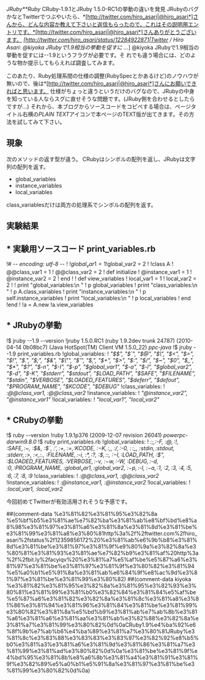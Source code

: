 *JRuby**Ruby* CRuby-1.9.1とJRuby 1.5.0-RC1の挙動の違いを発見
JRubyのバグかなとTwitterでつぶやいたら、*[http://twitter.com/hiro_asari|@hiro_asari*]さんから、どんな内容か教えて下さいと返信もらったので、これはその説明用エントリです。*[http://twitter.com/hiro_asari|@hiro_asari*]さんありがとうございます。
 *[http://twitter.com/hiro_asari/status/12284922871|Twitter / Hiro Asari: @kiyoka JRubyで1.9相当の挙動を促すに ...*]
 @kiyoka JRubyで1.9相当の挙動を促すには--1.9というフラグが必要です。そ
 れでも違う場合には、どのような物か提示してもらえれば調査してみます。

このあたり、Ruby処理系間の仕様の調整(RubySpecとかあるけど)のノウハウが無いので、後は*[http://twitter.com/hiro_asari|@hiro_asari*]さんにお願いできればと思います。
仕様がちょっと違うというだけのバグなので、JRubyの中身を知っている人ならスグに直せそうな問題です。(JRuby側を合わせるとしたらですが...)
それから、本ブログからソースコードをコピペする場合は、ページタイトル右横の*PLAIN TEXT*アイコンで本ページのTEXT版が出てきます。その方法を試してみて下さい。

## 現象
次のメソッドの返す型が違う。
CRubyはシンボルの配列を返し、JRubyは文字列の配列を返す。
- global_variables
- instance_variables
- local_variables

class_variablesだけは両方の処理系でシンボルの配列を返す。

## 実験結果

## * 実験用ソースコード print_variables.rb
!# -*- encoding: utf-8 -*-
!
!$global_var1 = 1
!$global_var2 = 2
!
!class A
!  @@class_var1 = 1
!  @@class_var2 = 2
!  def initialize
!    @instance_var1 = 1
!    @instance_var2 = 2
!  end
!
!  def view_variables
!    local_var1 = 1
!    local_var2 = 2
!
!    print "global_variables:\n  "
!    p global_variables
!    print "class_variables:\n  "
!    p A.class_variables
!    print "instance_variables:\n  "
!    p self.instance_variables
!    print "local_variables:\n  "
!    p local_variables
!  end
!end
!
!a = A.new
!a.view_variables

## * JRubyの挙動
!$ jruby --1.9 --version
!jruby 1.5.0.RC1 (ruby 1.9.2dev trunk 24787) (2010-04-14 0b08bc7) (Java HotSpot(TM) Client VM 1.5.0_22) *ppc-java*
!$ jruby --1.9 print_variables.rb 
!global_variables:
!  *"$$", "$`", "$@", "$\\", "$<", "$=", "$!", "$.", "$;", "$&", "$\"", "$'", "$,", "$+", "$>", "$:", "$/", "$~", "$0", "$_", "$*", "$?", "$-n", "$-I", "$-p", "$global_var1", "$-a", "$-l", "$global_var2", "$-d", "$-K", "$stderr", "$stdout", "$LOAD_PATH", "$SAFE", "$FILENAME", "$stdin", "$VERBOSE", "$LOADED_FEATURES", "$deferr", "$defout", "$PROGRAM_NAME", "$KCODE", "$DEBUG"*
!class_variables:
!  *:@@class_var1, :@@class_var2*
!instance_variables:
!  *"@instance_var2", "@instance_var1"*
!local_variables:
!  *"local_var1", "local_var2"*

## * CRubyの挙動
!$ ruby --version
!ruby 1.9.1p376 (2009-12-07 revision 26041) *powerpc-darwin9.8.0*
!$ ruby print_variables.rb 
!global_variables:
!  *:$;, :$-F, :$@, :$!, :$SAFE, :$~, :$&, :$`, :$', :$+, :$=, :$KCODE, :$-K, :$,, :$/, :$-0, :$\, :$_, :$stdin, :$stdout, :$stderr, :$>, :$<, :$., :$FILENAME, :$-i, :$*, :$?, :$$, :$:, :$-I, :$LOAD_PATH, :$", :$LOADED_FEATURES, :$VERBOSE, :$-v, :$-w, :$-W, :$DEBUG, :$-d, :$0, :$PROGRAM_NAME, :$global_var1, :$global_var2, :$-p, :$-l, :$-a, :$1, :$2, :$3, :$4, :$5, :$6, :$7, :$8, :$9*
!class_variables:
!  *:@@class_var1, :@@class_var2*
!instance_variables:
!  *:@instance_var1, :@instance_var2*
!local_variables:
!  *:local_var1, :local_var2*

今回初めてTwitterが有効活用されそうな予感です。

##(comment-data %e3%81%82%e3%81%95%e3%82%8a %e5%bf%b5%e3%81%ae%e7%82%ba%e3%81%ab%e8%bf%bd%e8%a8%98%e3%81%97%e3%81%a6%e3%81%8a%e3%81%8d%e3%81%be%e3%81%99%e3%81%a8%e3%80%81http%3a%2f%2ftwitter.com%2fhiro_asari%2fstatus%2f12359856172%20%e3%81%ab%e6%9b%b8%e3%81%8d%e3%81%be%e3%81%97%e3%81%9f%e9%80%9a%e3%82%8a%e3%80%81%e3%81%93%e3%81%ae%e7%82%b9%e3%81%af%20http%3a%2f%2fbit.ly%2facyiqv%20%e3%81%a7%e5%af%be%e5%87%a6%e3%81%97%e3%81%be%e3%81%97%e3%81%9f%e3%80%82%e3%81%94%e5%a0%b1%e5%91%8a%e3%81%ab%e6%84%9f%e8%ac%9d%e3%81%97%e3%81%be%e3%81%99%e3%80%82)
##(comment-data kiyoka %e3%81%82%e3%81%95%e3%82%8a%e3%81%95%e3%82%93%e3%80%81%e3%81%99%e3%81%b0%e3%82%84%e3%81%84%e5%af%be%e5%87%a6%e3%81%82%e3%82%8a%e3%81%8c%e3%81%a8%e3%81%86%e3%81%94%e3%81%96%e3%81%84%e3%81%be%e3%81%99%e3%80%82%e3%81%8a%e5%bd%b9%e3%81%ab%e7%ab%8b%e3%81%a6%e3%81%a6%e3%81%aa%e3%81%ab%e3%82%88%e3%82%8a%e3%81%a7%e3%81%99%e3%80%82%0d%0aCRuby1.9%e4%ba%92%e6%8f%9b%e7%ab%b6%e4%ba%89%e3%81%a7%e3%80%81JRuby%e3%81%8c%e3%83%88%e3%83%83%e3%83%97%e3%82%92%e8%b5%b0%e3%81%a3%e3%81%a6%e3%81%9d%e3%81%86%e3%81%a7%e3%81%99%e3%81%ad%e3%80%82%0d%0a%e3%81%be%e3%81%9f%e4%bd%95%e3%81%8b%e8%a6%8b%e3%81%a4%e3%81%91%e3%81%9f%e3%82%89%e5%a0%b1%e5%91%8a%e3%81%97%e3%81%be%e3%81%99%e3%80%82%0d%0a)
